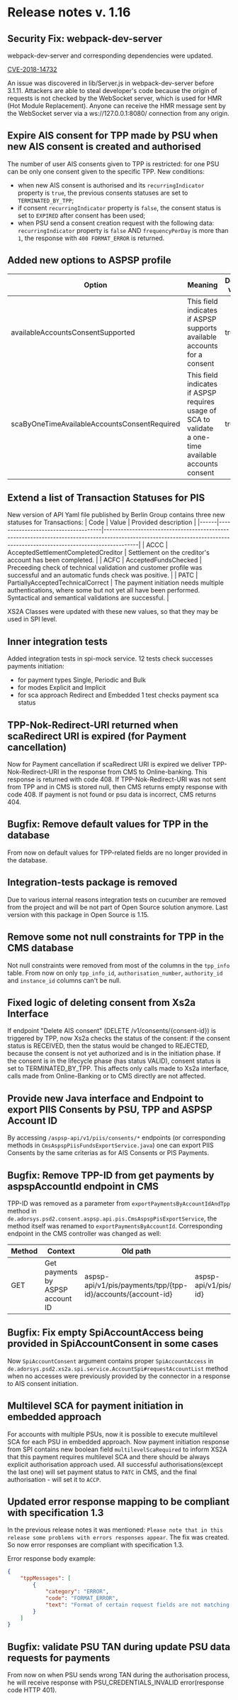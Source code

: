 # Release notes v. 1.16


## Security Fix:  webpack-dev-server
webpack-dev-server and corresponding dependencies were updated.

[CVE-2018-14732](https://nvd.nist.gov/vuln/detail/CVE-2018-14732)

An issue was discovered in lib/Server.js in webpack-dev-server before 3.1.11.
Attackers are able to steal developer's code because the origin of requests is not checked by the WebSocket server, 
which is used for HMR (Hot Module Replacement). 
Anyone can receive the HMR message sent by the WebSocket server via a ws://127.0.0.1:8080/ connection from any origin.

## Expire AIS consent for TPP made by PSU when new AIS consent is created and authorised
The number of user AIS consents given to TPP is restricted: for one PSU can be only one consent given to the specific TPP.
New conditions:
* when new AIS consent is authorised and its `recurringIndicator` property is `true`, the previous consents statuses are set to `TERMINATED_BY_TPP`;
* if consent `recurringIndicator` property is `false`, the consent status is set to `EXPIRED` after consent has been used;
* when PSU send a consent creation request with the following data: `recurringIndicator` property is `false` AND `frequencyPerDay` is more than `1`, 
the response with `400 FORMAT_ERROR` is returned.

## Added new options to ASPSP profile
| Option                                       | Meaning                                                                                                | Default value | 
|----------------------------------------------|--------------------------------------------------------------------------------------------------------|---------------|
| availableAccountsConsentSupported            | This field indicates if ASPSP supports available accounts for a consent                                | true          |
| scaByOneTimeAvailableAccountsConsentRequired | This field indicates if ASPSP requires usage of SCA to validate a one-time available accounts consent  | true          |

## Extend a list of Transaction Statuses for PIS
New version of API Yaml file published by Berlin Group contains three new statuses for Transactions:
| Code | Value                               | Provided description                                                                                                                                                   |
|------|-------------------------------------|------------------------------------------------------------------------------------------------------------------------------------------------------------------------|
| ACCC | AcceptedSettlementCompletedCreditor | Settlement on the creditor's account has been completed.                                                                                                               |
| ACFC | AcceptedFundsChecked                | Preceeding check of technical validation and customer profile was successful and an automatic funds check was positive.                                                |
| PATC | PartiallyAcceptedTechnicalCorrect   |  The payment initiation needs multiple authentications, where some but not yet all have been performed. Syntactical and semantical validations are successful.         |

XS2A Classes were updated with these new values, so that they may be used in SPI level.

## Inner integration tests
Added integration tests in spi-mock service.
12 tests check successes payments initiation:
  - for payment types Single, Periodic and Bulk 
  - for modes Explicit and Implicit 
  - for sca approach Redirect and Embedded
1 test checks payment sca status

## TPP-Nok-Redirect-URI returned when scaRedirect URI is expired (for Payment cancellation)
Now for Payment cancellation if scaRedirect URI is expired we deliver TPP-Nok-Redirect-URI in the response from CMS to Online-banking. This response is returned with code 408.
If TPP-Nok-Redirect-URI was not sent from TPP and in CMS is stored null, then CMS returns empty response with code 408. If payment is not found or psu data is incorrect, CMS returns 404. 

## Bugfix: Remove default values for TPP in the database
From now on default values for TPP-related fields are no longer provided in the database.

## Integration-tests package is removed
Due to various internal reasons integration tests on cucumber are removed from the project 
and will be not part of Open Source solution anymore.
Last version with this package in Open Source is 1.15.

## Remove some not null constraints for TPP in the CMS database
Not null constraints were removed from most of the columns in the `tpp_info` table.
From now on only `tpp_info_id`, `authorisation_number`, `authority_id` and `instance_id` columns can't be null.

## Fixed logic of deleting consent from Xs2a Interface
If endpoint "Delete AIS consent" (DELETE /v1/consents/{consent-id}) is triggered by TPP, now Xs2a checks the status of the consent: if the consent status is RECEIVED, then 
the status would be changed to REJECTED, because the consent is not yet authorized and is in the initiation phase. If the consent is in the 
lifecycle phase (has status VALID), consent status is set to TERMINATED_BY_TPP. This affects only calls made to Xs2a interface, calls made from Online-Banking or to CMS directly are not affected.

## Provide new Java interface and Endpoint to export PIIS Consents by PSU, TPP and ASPSP Account ID
By accessing `/aspsp-api/v1/piis/consents/*` endpoints
(or corresponding methods in `CmsAspspPiisFundsExportService.java`)
one can export PIIS Consents by the same criterias as for AIS Consents or PIS Payments.


## Bugfix: Remove TPP-ID from get payments by aspspAccountId endpoint in CMS
TPP-ID was removed as a parameter from `exportPaymentsByAccountIdAndTpp` method in `de.adorsys.psd2.consent.aspsp.api.pis.CmsAspspPisExportService`, 
the method itself  was renamed to `exportPaymentsByAccountId`.
Corresponding endpoint in the CMS controller was changed as well:

| Method | Context                          | Old path                                                     | New path                                        |
|--------|----------------------------------|--------------------------------------------------------------|-------------------------------------------------|
| GET    | Get payments by ASPSP account ID | aspsp-api/v1/pis/payments/tpp/{tpp-id}/accounts/{account-id} | aspsp-api/v1/pis/payments/accounts/{account-id} |

## Bugfix: Fix empty SpiAccountAccess being provided in SpiAccountConsent in some cases
Now `SpiAccountConsent` argument contains proper `SpiAccountAccess` in `de.adorsys.psd2.xs2a.spi.service.AccountSpi#requestAccountList`
method when no accesses were previously provided by the connector in a response to AIS consent initiation.

## Multilevel SCA for payment initiation in embedded approach
 
For accounts with multiple PSUs, now it is possible to execute multilevel SCA for each PSU in embedded approach. Now payment initiation response from SPI
contains new boolean field `multilevelScaRequired` to inform XS2A that this payment requires multilevel SCA and there should be always explicit authorisation approach used.
All successful authorisations(except the last one) will set payment status to `PATC` in CMS, and the final authorisation - will set it to `ACCP`.

## Updated error response mapping to be compliant with specification 1.3
In the previous release notes it was mentioned: `Please note that in this release some problems with errors responses appear`.
The fix was created. So now error responses are compliant with specification 1.3.

Error response body example: 
```json
{
    "tppMessages": [
        {
            "category": "ERROR",
            "code": "FORMAT_ERROR",
            "text": "Format of certain request fields are not matching the XS2A requirements."
        }
    ]
}
```

## Bugfix: validate PSU TAN during update PSU data requests for payments
From now on when PSU sends wrong TAN during the authorisation process, he will receive response with PSU_CREDENTIALS_INVALID error(response code HTTP 401).
